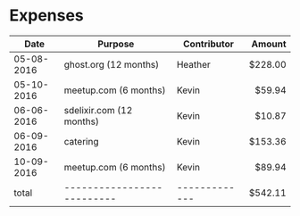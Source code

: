 # Expenses

 Date      | Purpose                  | Contributor | Amount
|----------|--------------------------|-------------|---------:|
05-08-2016 | ghost.org (12 months)    | Heather     | $228.00  |
05-10-2016 | meetup.com (6 months)    | Kevin       |  $59.94  |
06-06-2016 | sdelixir.com (12 months) | Kevin       |  $10.87  |
06-09-2016 | catering                 | Kevin       | $153.36  |
10-09-2016 | meetup.com (6 months)    | Kevin       |  $89.94  |
total      |--------------------------|-------------| $542.11  |
